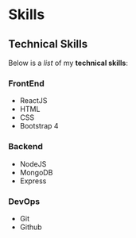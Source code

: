 # Skills

## Technical Skills

Below is a _list_ of my **technical skills**:

### FrontEnd
- ReactJS
- HTML
- CSS
- Bootstrap 4

### Backend 
- NodeJS
- MongoDB
- Express

### DevOps
- Git
- Github
